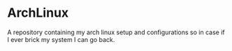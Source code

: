 # ArchLinux
A repository containing my arch linux setup and configurations so in case if I ever brick my system I can go back.
